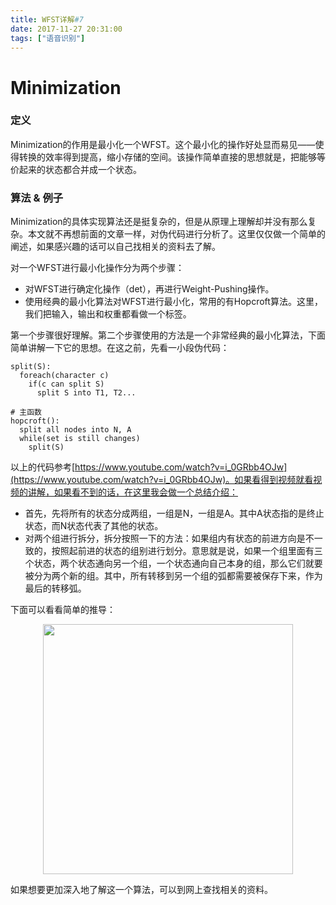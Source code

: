 ```yaml
---
title: WFST详解#7
date: 2017-11-27 20:31:00
tags: ["语音识别"]
---
```


# Minimization

### 定义

Minimization的作用是最小化一个WFST。这个最小化的操作好处显而易见——使得转换的效率得到提高，缩小存储的空间。该操作简单直接的思想就是，把能够等价起来的状态都合并成一个状态。

### 算法 & 例子
Minimization的具体实现算法还是挺复杂的，但是从原理上理解却并没有那么复杂。本文就不再想前面的文章一样，对伪代码进行分析了。这里仅仅做一个简单的阐述，如果感兴趣的话可以自己找相关的资料去了解。

对一个WFST进行最小化操作分为两个步骤：
* 对WFST进行确定化操作（det），再进行Weight-Pushing操作。
* 使用经典的最小化算法对WFST进行最小化，常用的有Hopcroft算法。这里，我们把输入，输出和权重都看做一个标签。

第一个步骤很好理解。第二个步骤使用的方法是一个非常经典的最小化算法，下面简单讲解一下它的思想。在这之前，先看一小段伪代码：
```
split(S):
  foreach(character c)
    if(c can split S)
      split S into T1, T2...

# 主函数
hopcroft():
  split all nodes into N, A
  while(set is still changes)
    split(S)
```
以上的代码参考[https://www.youtube.com/watch?v=i_0GRbb4OJw](https://www.youtube.com/watch?v=i_0GRbb4OJw)。如果看得到视频就看视频的讲解，如果看不到的话，在这里我会做一个总结介绍：

* 首先，先将所有的状态分成两组，一组是N，一组是A。其中A状态指的是终止状态，而N状态代表了其他的状态。
* 对两个组进行拆分，拆分按照一下的方法：如果组内有状态的前进方向是不一致的，按照起前进的状态的组别进行划分。意思就是说，如果一个组里面有三个状态，两个状态通向另一个组，一个状态通向自己本身的组，那么它们就要被分为两个新的组。其中，所有转移到另一个组的弧都需要被保存下来，作为最后的转移弧。

下面可以看看简单的推导：

<img src="minimization.jpg" style="margin-left:50%;transform: translateX(-50%); height: 400px;">

如果想要更加深入地了解这一个算法，可以到网上查找相关的资料。
